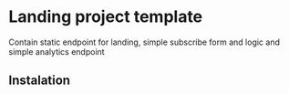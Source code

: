 # Landing project template

Contain static endpoint for landing, simple subscribe form and logic and simple analytics endpoint

## Instalation
